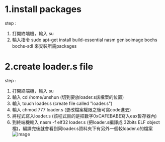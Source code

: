 # 1.install packages
step :    
1. 打開終端機，輸入 su    
2. 輸入指令 sudo apt-get install build-essential nasm genisoimage bochs bochs-sdl 來安裝所需packages  

# 2.create loader.s file
step :    
1. 打開終端機，輸入 su  
2. 輸入 cd /home/unshun (切到要放loader.s該檔案的位置)    
3. 輸入 touch loader.s (create file called "loader.s")  
4. 輸入 chmod 777 loader.s (更改檔案權限之後可寫code進去)  
5. 將程式寫入loader.s (該程式目的是把數字0xCAFEBABE寫入eax暫存器內)  
6. 到終端機輸入 nasm -f elf32 loader.s (把loader.s編譯成 32bits ELF object檔)，編譯完後就會看到同loader.s資料夾下有另外一個較loader.o的檔案  
![image](https://github.com/unshun0120/use_linux_imp_OS/assets/79517348/10cc8ca1-717d-415c-84dd-07103bd34cec)  
